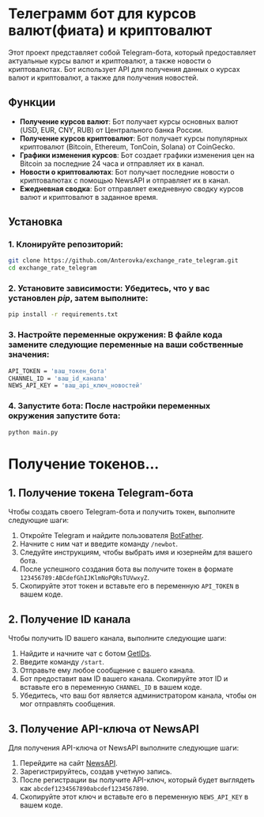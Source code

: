 # Телеграмм бот для курсов валют(фиата) и криптовалют

Этот проект представляет собой Telegram-бота, который предоставляет актуальные курсы валют и криптовалют, а также новости о криптовалютах. Бот использует API для получения данных о курсах валют и криптовалют, а также для получения новостей.

## Функции

- **Получение курсов валют**: Бот получает курсы основных валют (USD, EUR, CNY, RUB) от Центрального банка России.
- **Получение курсов криптовалют**: Бот получает курсы популярных криптовалют (Bitcoin, Ethereum, TonCoin, Solana) от CoinGecko.
- **Графики изменения курсов**: Бот создает графики изменения цен на Bitcoin за последние 24 часа и отправляет их в канал.
- **Новости о криптовалютах**: Бот получает последние новости о криптовалютах с помощью NewsAPI и отправляет их в канал.
- **Ежедневная сводка**: Бот отправляет ежедневную сводку курсов валют и криптовалют в заданное время.

## Установка

<h3>1. <b>Клонируйте репозиторий</b>:</h3>

   ```bash
   git clone https://github.com/Anterovka/exchange_rate_telegram.git
   cd exchange_rate_telegram
```
<h3>2. Установите зависимости: Убедитесь, что у вас установлен <i>pip</i>, затем выполните:</h3>

```bash
pip install -r requirements.txt
```

<h3>3. Настройте переменные окружения: В файле кода замените следующие переменные на ваши собственные значения:</h3>

```bash
API_TOKEN = 'ваш_токен_бота'
CHANNEL_ID = 'ваш_id_канала'
NEWS_API_KEY = 'ваш_api_ключ_новостей'
```

<h3>4. Запустите бота: После настройки переменных окружения запустите бота:</h3>

```bash
python main.py
```

# Получение токенов...

## 1. Получение токена Telegram-бота

Чтобы создать своего Telegram-бота и получить токен, выполните следующие шаги:

1. Откройте Telegram и найдите пользователя [BotFather](https://t.me/botfather).
2. Начните с ним чат и введите команду `/newbot`.
3. Следуйте инструкциям, чтобы выбрать имя и юзернейм для вашего бота.
4. После успешного создания бота вы получите токен в формате `123456789:ABCdefGhIJKlmNoPQRsTUVwxyZ`.
5. Скопируйте этот токен и вставьте его в переменную `API_TOKEN` в вашем коде.

## 2. Получение ID канала

Чтобы получить ID вашего канала, выполните следующие шаги:

1. Найдите и начните чат с ботом [GetIDs](https://t.me/getidsbot).
2. Введите команду `/start`.
3. Отправьте ему любое сообщение с вашего канала.
4. Бот предоставит вам ID вашего канала. Скопируйте этот ID и вставьте его в переменную `CHANNEL_ID` в вашем коде.
5. Убедитесь, что ваш бот является администратором канала, чтобы он мог отправлять сообщения.

## 3. Получение API-ключа от NewsAPI

Для получения API-ключа от NewsAPI выполните следующие шаги:

1. Перейдите на сайт [NewsAPI](https://newsapi.org/).
2. Зарегистрируйтесь, создав учетную запись.
3. После регистрации вы получите API-ключ, который будет выглядеть как `abcdef1234567890abcdef1234567890`.
4. Скопируйте этот ключ и вставьте его в переменную `NEWS_API_KEY` в вашем коде.

